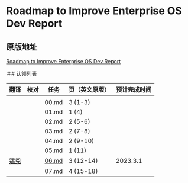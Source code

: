 # Roadmap to Improve Enterprise OS Dev Report

## 原版地址

[Roadmap to Improve Enterprise OS Dev Report](../attachments/Roadmap-to-Improve-Enterprise-OS-Dev-Report.pdf)

＃# 认领列表

| 翻译 | 校对  |  任务                                                               | 页（英文原版） | 预计完成时间 |
| ----| -- | ---------------------------------------------------------------- | ------- | ------ |
|  |     |   |                                                              |         |        |
|  |   |  00.md | 3 (1-3) |   |
| |  |  01.md       | 1 (4) |  |
|  |  |  02.md       | 2 (5-6) |   |
|  |  |  03.md       | 2 (7-8) | |
|  |  |  04.md     | 2 (9-10) |  |
|  |  |  05.md     | 1 (11) |  |
| [适兕](/lijiangsheng1) |  |  [06.md]()     | 3 (12-14) | 2023.3.1 |
|  |  |  07.md     | 4 (15-18) |  |

